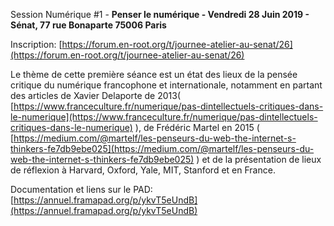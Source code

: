 <a name="s1"></a>Session Numérique #1 - **Penser le numérique - Vendredi 28 Juin 2019 - Sénat, 77 rue Bonaparte 75006 Paris**

Inscription: [https://forum.en-root.org/t/journee-atelier-au-senat/26](https://forum.en-root.org/t/journee-atelier-au-senat/26)

Le thème de cette première séance est un état des lieux de la pensée critique du numérique francophone et internationale, notamment en partant des articles de Xavier Delaporte de 2013( [https://www.franceculture.fr/numerique/pas-dintellectuels-critiques-dans-le-numerique](https://www.franceculture.fr/numerique/pas-dintellectuels-critiques-dans-le-numerique) ), de Frédéric Martel en 2015 ( [https://medium.com/@martelf/les-penseurs-du-web-the-internet-s-thinkers-fe7db9ebe025](https://medium.com/@martelf/les-penseurs-du-web-the-internet-s-thinkers-fe7db9ebe025) ) et de la présentation de lieux de réflexion à Harvard, Oxford, Yale, MIT, Stanford et en France.

Documentation et liens sur le PAD: [https://annuel.framapad.org/p/ykvT5eUndB](https://annuel.framapad.org/p/ykvT5eUndB)
